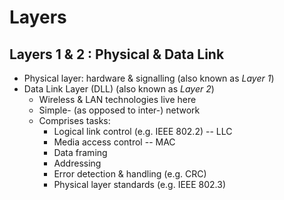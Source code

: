 # Layers
## Layers 1 & 2 : Physical & Data Link
* Physical layer: hardware & signalling (also known as _Layer 1_)
* Data Link Layer (DLL) (also known as _Layer 2_)
  * Wireless & LAN technologies live here
  * Simple- (as opposed to inter-) network
  * Comprises tasks:
    * Logical link control (e.g. IEEE 802.2) --  LLC
    * Media access control -- MAC
    * Data framing
    * Addressing
    * Error detection & handling (e.g. CRC)
    * Physical layer standards (e.g. IEEE 802.3)